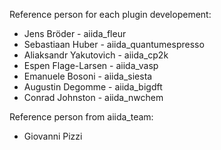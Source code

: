Reference person for each plugin developement:
* Jens Bröder - aiida_fleur
* Sebastiaan Huber - aiida_quantumespresso
* Aliaksandr Yakutovich - aiida_cp2k
* Espen Flage-Larsen - aiida_vasp
* Emanuele Bosoni - aiida_siesta
* Augustin Degomme - aiida_bigdft
* Conrad Johnston - aiida_nwchem

Reference person from aiida_team:
* Giovanni Pizzi

